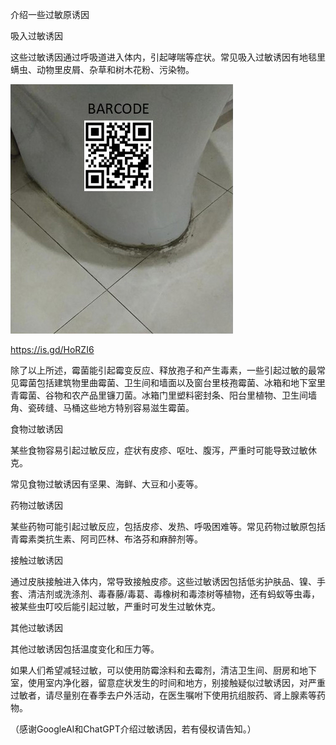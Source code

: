 介绍一些过敏原诱因

吸入过敏诱因

这些过敏诱因通过呼吸道进入体内，引起哮喘等症状。常见吸入过敏诱因有地毯里螨虫、动物里皮屑、杂草和树木花粉、污染物。


![介绍一些过敏原诱因](https://github.com/ywangnccu/ywang/blob/main/images/Mold.jpg)

https://is.gd/HoRZI6

除了以上所述，霉菌能引起霉变反应、释放孢子和产生毒素，一些引起过敏的最常见霉菌包括建筑物里曲霉菌、卫生间和墙面以及窗台里枝孢霉菌、冰箱和地下室里青霉菌、谷物和农产品里镰刀菌。冰箱门里塑料密封条、阳台里植物、卫生间墙角、瓷砖缝、马桶这些地方特别容易滋生霉菌。

食物过敏诱因

某些食物容易引起过敏反应，症状有皮疹、呕吐、腹泻，严重时可能导致过敏休克。

常见食物过敏诱因有坚果、海鲜、大豆和小麦等。

药物过敏诱因

某些药物可能引起过敏反应，包括皮疹、发热、呼吸困难等。常见药物过敏原包括青霉素类抗生素、阿司匹林、布洛芬和麻醉剂等。

接触过敏诱因


通过皮肤接触进入体内，常导致接触皮疹。这些过敏诱因包括低劣护肤品、镍、手套、清洁剂或洗涤剂、毒春藤/毒葛、毒橡树和毒漆树等植物，还有蚂蚁等虫毒，被某些虫叮咬后能引起过敏，严重时可发生过敏休克。

其他过敏诱因

其他过敏诱因包括温度变化和压力等。

如果人们希望减轻过敏，可以使用防霉涂料和去霉剂，清洁卫生间、厨房和地下室，使用室内净化器，留意症状发生的时间和地方，别接触疑似过敏诱因，对严重过敏者，请尽量别在春季去户外活动，在医生嘱咐下使用抗组胺药、肾上腺素等药物。


（感谢GoogleAI和ChatGPT介绍过敏诱因，若有侵权请告知。）
